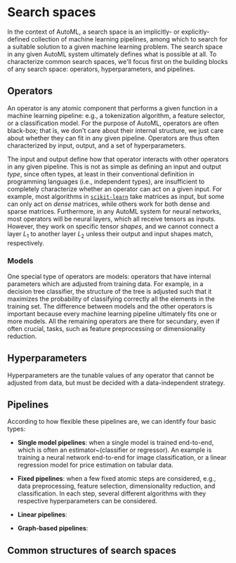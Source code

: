 # Search spaces

In the context of AutoML, a search space is an implicitly- or explicitly-defined collection of machine learning pipelines, among which to search for a suitable solution to a given machine learning problem.
The search space in any given AutoML system ultimately defines what is possible at all.
To characterize common search spaces, we'll focus first on the building blocks of any search space: operators, hyperparameters, and pipelines.

## Operators

An operator is any atomic component that performs a given function in a machine learning pipeline: e.g., a tokenization algorithm, a feature selector, or a classification model.
For the purpose of AutoML, operators are often black-box; that is, we don't care about their internal structure, we just care about whether they can fit in any given pipeline.
Operators are thus often characterized by input, output, and a set of hyperparameters.

The input and output define how that operator interacts with other operators in any given pipeline.
This is not as simple as defining an input and output *type*, since often types, at least in their conventional definition in programming languages (i.e., independent types), are insufficient to completely characterize whether an operator can act on a given input.
For example, most algorithms in [`scikit-learn`](https://scikit-learn.org) take matrices as input, but some can only act on *dense* matrices, while others work for both dense and sparse matrices.
Furthermore, in any AutoML system for neural networks, most operators will be neural layers, which all receive tensors as inputs.
However, they work on specific tensor *shapes*, and we cannot connect a layer $L_1$ to another layer $L_2$ unless their output and input shapes match, respectively.

### Models

One special type of operators are models: operators that have internal parameters which are adjusted from training data.
For example, in a decision tree classifier, the structure of the tree is adjusted such that it maximizes the probability of classifying correctly all the elements in the training set.
The difference between models and the other operators is important because every machine learning pipeline ultimately fits one or more models.
All the remaining operators are there for secundary, even if often crucial, tasks, such as feature preprocessing or dimensionality reduction.

## Hyperparameters

Hyperparameters are the tunable values of any operator that cannot be adjusted from data, but must be decided with a data-independent strategy.

## Pipelines

According to how flexible these pipelines are, we can identify four basic types:

- **Single model pipelines**: when a single model is trained end-to-end, which is often an estimator~(classifier or regressor). An example is training a neural network end-to-end for image classification, or a linear regression model for price estimation on tabular data.

- **Fixed pipelines**: when a few fixed atomic steps are considered, e.g., data preprocessing, feature selection, dimensionality reduction, and classification. In each step, several different algorithms with they respective hyperparameters can be considered.

- **Linear pipelines**:

- **Graph-based pipelines**:

## Common structures of search spaces